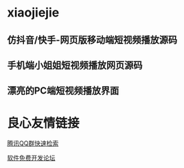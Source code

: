 # xiaojiejie

## 仿抖音/快手-网页版移动端短视频播放源码
## 手机端小姐姐短视频播放网页源码
## 漂亮的PC端短视频播放界面


 # 良心友情链接

[腾讯QQ群快速检索](http://u.720life.cn/s/8cf73f7c)

[软件免费开发论坛](http://u.720life.cn/s/bbb01dc0)